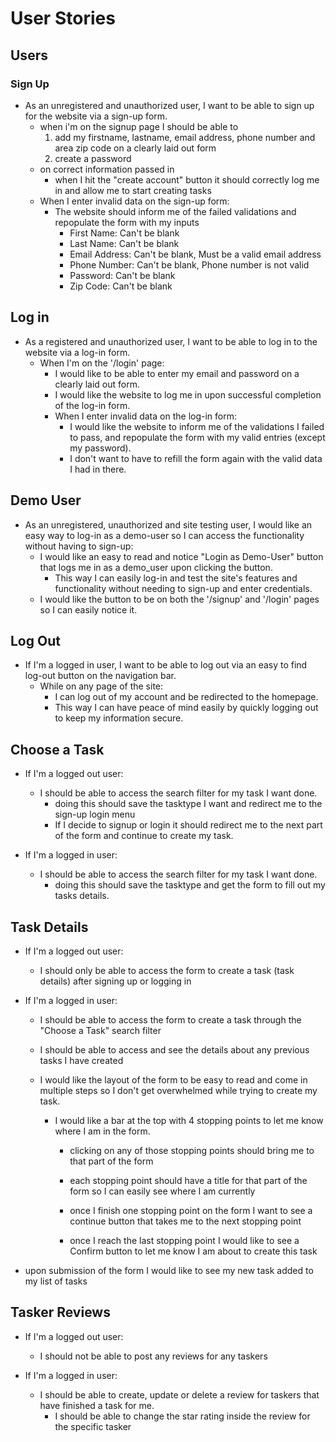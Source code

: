 # User Stories

## Users

### Sign Up

* As an unregistered and unauthorized user, I want to be able to sign up for the website via a sign-up form.
    * when i'm on the signup page I should be able to
        1. add my firstname, lastname, email address, phone number and area zip code on a clearly laid out form
        2. create a password
    * on correct information passed in
        * when I hit the "create account" button it should correctly log me in and allow me to start creating tasks
    * When I enter invalid data on the sign-up form:
        * The website should inform me of the failed validations and repopulate the form with my inputs
            * First Name: Can't be blank
            * Last Name: Can't be blank
            * Email Address: Can't be blank, Must be a valid email address
            * Phone Number: Can't be blank, Phone number is not valid
            * Password: Can't be blank
            * Zip Code: Can't be blank


## Log in

* As a registered and unauthorized user, I want to be able to log in to the website via a log-in form.
    * When I'm on the '/login' page:
        * I would like to be able to enter my email and password on a clearly laid out form.
        * I would like the website to log me in upon successful completion of the
        log-in form.
        * When I enter invalid data on the log-in form:
            * I would like the website to inform me of the validations I failed to pass, and repopulate the form with my valid entries
            (except my password).
            * I don't want to have to refill the form again with the valid data I had
            in there.

## Demo User

* As an unregistered, unauthorized and site testing user, I would like an easy way to log-in
    as a demo-user so I can access the functionality without having to sign-up:
    * I would like an easy to read and notice "Login as Demo-User" button that logs me in
        as a demo_user upon clicking the button.
        * This way I can easily log-in and test the site's features and functionality without
            needing to sign-up and enter credentials.
    * I would like the button to be on both the '/signup' and '/login' pages so I can easily
        notice it.


## Log Out

* If I'm a logged in user, I want to be able to log out via an easy to find log-out button on the
    navigation bar.
    * While on any page of the site:
        * I can log out of my account and be redirected to the homepage.
        * This way I can have peace of mind easily by quickly logging out to keep my information secure.

## Choose a Task

* If I'm a logged out user:
    * I should be able to access the search filter for my task I want done.
        * doing this should save the tasktype I want and redirect me to the sign-up login menu
        * If I decide to signup or login it should redirect me to the next part of the form
            and continue to create my task.

* If I'm a logged in user:
    * I should be able to access the search filter for my task I want done.
        * doing this should save the tasktype and get the form to fill out my tasks details.


## Task Details

* If I'm a logged out user:
    * I should only be able to access the form to create a task (task details) after signing up or logging in

* If I'm a logged in user:
    * I should be able to access the form to create a task through the "Choose a Task" search filter
    * I should be able to access and see the details about any previous tasks I have created

    * I would like the layout of the form to be easy to read and come in multiple steps so I
        don't get overwhelmed while trying to create my task.
        * I would like a bar at the top with 4 stopping points to let me know where I am
            in the form.
            * clicking on any of those stopping points should bring me to that part of the form
            * each stopping point should have a title for that part of the form so I can easily
                see where I am currently
            * once I finish one stopping point on the form I want to see a continue button that
                takes me to the next stopping point

            * once I reach the last stopping point I would like to see a Confirm button to let me know I am
                about to create this task

* upon submission of the form I would like to see my new task added to my list of tasks


## Tasker Reviews

* If I'm a logged out user:
    * I should not be able to post any reviews for any taskers

* If I'm a logged in user:
    * I should be able to create, update or delete a review for taskers that have finished
        a task for me.
        * I should be able to change the star rating inside the review for the specific tasker


